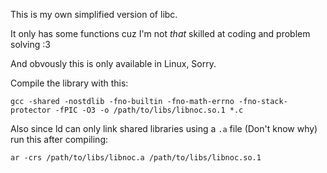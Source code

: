 This is my own simplified version of libc.

It only has some functions cuz I'm not *that* skilled at coding and problem solving :3

And obvously this is only available in Linux, Sorry.

Compile the library with this:
```console
gcc -shared -nostdlib -fno-builtin -fno-math-errno -fno-stack-protector -fPIC -O3 -o /path/to/libs/libnoc.so.1 *.c
```

Also since ld can only link shared libraries using a `.a` file (Don't know why) run this after compiling:
```console
ar -crs /path/to/libs/libnoc.a /path/to/libs/libnoc.so.1
```